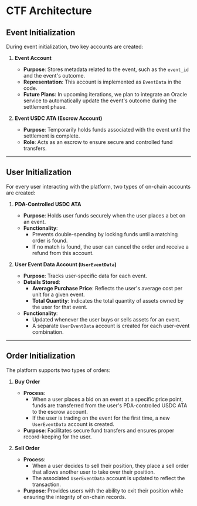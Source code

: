 # CTF Architecture

## **Event Initialization**

During event initialization, two key accounts are created:

1. **Event Account**
   - **Purpose**: Stores metadata related to the event, such as the `event_id` and the event's outcome.
   - **Representation**: This account is implemented as `EventData` in the code.
   - **Future Plans**: In upcoming iterations, we plan to integrate an Oracle service to automatically update the event's outcome during the settlement phase.

2. **Event USDC ATA (Escrow Account)**
   - **Purpose**: Temporarily holds funds associated with the event until the settlement is complete.
   - **Role**: Acts as an escrow to ensure secure and controlled fund transfers.

---

## **User Initialization**

For every user interacting with the platform, two types of on-chain accounts are created:

1. **PDA-Controlled USDC ATA**
   - **Purpose**: Holds user funds securely when the user places a bet on an event.
   - **Functionality**:
     - Prevents double-spending by locking funds until a matching order is found.
     - If no match is found, the user can cancel the order and receive a refund from this account.

2. **User Event Data Account (`UserEventData`)**
   - **Purpose**: Tracks user-specific data for each event.
   - **Details Stored**:
     - **Average Purchase Price**: Reflects the user's average cost per unit for a given event.
     - **Total Quantity**: Indicates the total quantity of assets owned by the user for that event.
   - **Functionality**:
     - Updated whenever the user buys or sells assets for an event.
     - A separate `UserEventData` account is created for each user-event combination.

---

## **Order Initialization**

The platform supports two types of orders:

1. **Buy Order**
   - **Process**:
     - When a user places a bid on an event at a specific price point, funds are transferred from the user's PDA-controlled USDC ATA to the escrow account.
     - If the user is trading on the event for the first time, a new `UserEventData` account is created.
   - **Purpose**: Facilitates secure fund transfers and ensures proper record-keeping for the user.

2. **Sell Order**
   - **Process**:
     - When a user decides to sell their position, they place a sell order that allows another user to take over their position.
     - The associated `UserEventData` account is updated to reflect the transaction.
   - **Purpose**: Provides users with the ability to exit their position while ensuring the integrity of on-chain records.

